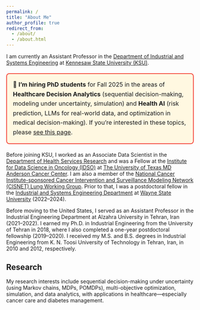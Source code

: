 ```yaml
---
permalink: /
title: "About Me"
author_profile: true
redirect_from: 
  - /about/
  - /about.html
---
```

<style>
.highlight-box {
  border: 2px solid #f44336; /* red border */
  background-color: #fff8e1; /* light yellow background */
  border-radius: 8px;
  padding: 16px;
  margin: 20px 0;
  font-size: 16px;
  line-height: 1.6;
}
.highlight-box p {
  margin: 0;
}
</style>

I am currently an Assistant Professor in the [Department of Industrial and Systems Engineering](https://www.kennesaw.edu/spceet/academics/industrial-systems-engineering/index.php) at [Kennesaw State University (KSU)](https://www.kennesaw.edu/). 

<div class="highlight-box">
  <p>📢 <strong>I’m hiring PhD students</strong> for Fall 2025 in the areas of <strong>Healthcare Decision Analytics</strong> (sequential decision-making, modeling under uncertainty, simulation) and <strong>Health AI</strong> (risk prediction, LLMs for real-world data, and optimization in medical decision-making). If you’re interested in these topics, please <a href="/join">see this page</a>.</p>
</div>

Before joining KSU, I worked as an Associate Data Scientist in the [Department of Health Services Research](https://www.mdanderson.org/research/departments-labs-institutes/departments-divisions/health-services-research.html) and was a Fellow at the [Institute for Data Science in Oncology (IDSO)](https://www.mdanderson.org/research/departments-labs-institutes/institutes/institute-for-data-science-in-oncology.html) at [The University of Texas MD Anderson Cancer Center](https://www.mdanderson.org/). I am also a member of the [National Cancer Institute-sponsored Cancer Intervention and Surveillance Modeling Network (CISNET) Lung Working Group](https://cisnet.cancer.gov/lung/). Prior to that, I was a postdoctoral fellow in the [Industrial and Systems Engineering Department](https://engineering.wayne.edu/industrial-systems) at [Wayne State University](https://wayne.edu/) (2022–2024). 

Before moving to the United States, I served as an Assistant Professor in the Industrial Engineering Department at Alzahra University in Tehran, Iran (2021–2022). I earned my Ph.D. in Industrial Engineering from the University of Tehran in 2018, where I also completed a one-year postdoctoral fellowship (2019–2020). I received my M.S. and B.S. degrees in Industrial Engineering from K. N. Toosi University of Technology in Tehran, Iran, in 2010 and 2012, respectively.


## Research

My research interests include sequential decision-making under uncertainty (using Markov chains, MDPs, POMDPs), multi-objective optimization, simulation, and data analytics, with applications in healthcare—especially cancer care and diabetes management.

